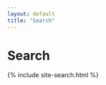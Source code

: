 ```yaml
---
layout: default
title: "Search"
---
```

<div>
  <h1 class="pageTitle">Search</h1>
  <p></p>
  {% include site-search.html %}
</div>